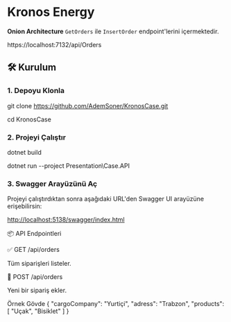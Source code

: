 # Kronos Energy

**Onion Architecture**
`GetOrders` ile `InsertOrder` endpoint'lerini içermektedir.


https://localhost:7132/api/Orders

## 🛠️ Kurulum

### 1. Depoyu Klonla

git clone https://github.com/AdemSoner/KronosCase.git  

cd KronosCase

### 2. Projeyi Çalıştır  
dotnet build  

dotnet run --project Presentation\Case.API 

### 3. Swagger Arayüzünü Aç
Projeyi çalıştırdıktan sonra aşağıdaki URL'den Swagger UI arayüzüne erişebilirsin:

[http://localhost:5138/swagger/index.html](http://localhost:5138/swagger/index.html)  

📦 API Endpointleri  

✅ GET /api/orders  

Tüm siparişleri listeler.

📨 POST /api/orders  

Yeni bir sipariş ekler.

Örnek Gövde
{
 "cargoCompany": "Yurtiçi",
"adress": "Trabzon",
      "products": [
        "Uçak",
        "Bisiklet"
      ]
}
